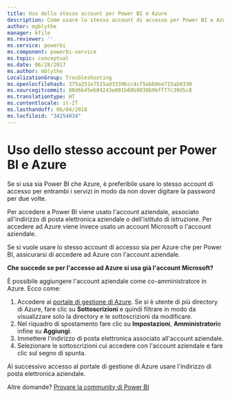 ```yaml
---
title: Uso dello stesso account per Power BI e Azure
description: Come usare lo stesso account di accesso per Power BI e Azure
author: mgblythe
manager: kfile
ms.reviewer: ''
ms.service: powerbi
ms.component: powerbi-service
ms.topic: conceptual
ms.date: 06/28/2017
ms.author: mblythe
LocalizationGroup: Troubleshooting
ms.openlocfilehash: 375a251e7515ad33396cc4cf5ebb0ee715ab0330
ms.sourcegitcommit: 80d6b45eb84243e801b60b9038b9bff77c30d5c8
ms.translationtype: HT
ms.contentlocale: it-IT
ms.lasthandoff: 06/04/2018
ms.locfileid: "34254034"
---
```

# <a name="using-the-same-account-for-power-bi-and-azure"></a>Uso dello stesso account per Power BI e Azure
Se si usa sia Power BI che Azure, è preferibile usare lo stesso account di accesso per entrambi i servizi in modo da non dover digitare la password per due volte.

Per accedere a Power BI viene usato l'account aziendale, associato all'indirizzo di posta elettronica aziendale o dell'istituto di istruzione.  Per accedere ad Azure viene invece usato un account Microsoft o l'account aziendale.

Se si vuole usare lo stesso account di accesso sia per Azure che per Power BI, assicurarsi di accedere ad Azure con l'account aziendale.

**Che succede se per l'accesso ad Azure si usa già l'account Microsoft?**

È possibile aggiungere l'account aziendale come co-amministratore in Azure.  Ecco come:

1. Accedere al [portale di gestione di Azure](http://manage.windowsazure.com/). Se si è utente di più directory di Azure, fare clic su **Sottoscrizioni** e quindi filtrare in modo da visualizzare solo la directory e le sottoscrizioni da modificare.
2. Nel riquadro di spostamento fare clic su **Impostazioni**, **Amministratori**e infine su **Aggiungi**.
3. Immettere l'indirizzo di posta elettronica associato all'account aziendale.
4. Selezionare le sottoscrizioni cui accedere con l'account aziendale e fare clic sul segno di spunta.

Al successivo accesso al portale di gestione di Azure usare l'indirizzo di posta elettronica aziendale.

Altre domande? [Provare la community di Power BI](http://community.powerbi.com/)

